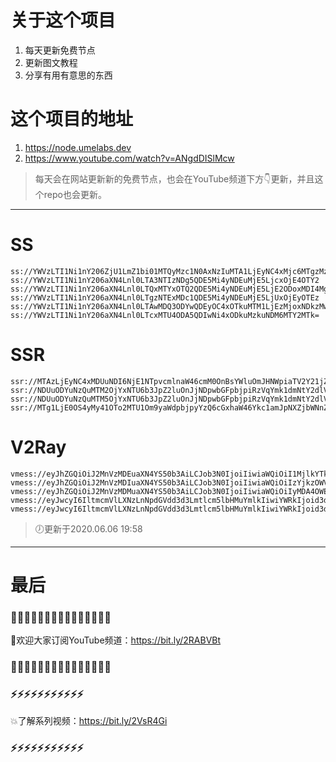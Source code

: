 # 关于这个项目
1. 每天更新免费节点
2. 更新图文教程
3. 分享有用有意思的东西

# 这个项目的地址
1. https://node.umelabs.dev
2. https://www.youtube.com/watch?v=ANgdDISlMcw

> 每天会在网站更新新的免费节点，也会在YouTube频道下方👇更新，并且这个repo也会更新。



---

# SS

```http
ss://YWVzLTI1Ni1nY206ZjU1LmZ1bi01MTQyMzc1N0AxNzIuMTA1LjEyNC4xMjc6MTgzMzk=
ss://YWVzLTI1Ni1nY206aXN4Lnl0LTA3NTIzNDg5QDE5Mi4yNDEuMjE5LjcxOjE4OTY2
ss://YWVzLTI1Ni1nY206aXN4Lnl0LTQxMTYxOTQ2QDE5Mi4yNDEuMjE5LjE2ODoxMDI4Mg==
ss://YWVzLTI1Ni1nY206aXN4Lnl0LTgzNTExMDc1QDE5Mi4yNDEuMjE5LjUxOjEyOTEz
ss://YWVzLTI1Ni1nY206aXN4Lnl0LTAwMDQ3ODYwQDEyOC4xOTkuMTM1LjEzMjoxNDkzMw==
ss://YWVzLTI1Ni1nY206aXN4Lnl0LTcxMTU4ODA5QDIwNi4xODkuMzkuNDM6MTY2MTk=
```

# SSR

```http
ssr://MTAzLjEyNC4xMDUuNDI6NjE1NTpvcmlnaW46cmM0OnBsYWluOmJHNWpiaTV2Y21jZ2VUVnEvP29iZnNwYXJhbT0mcmVtYXJrcz01clNiNXAySjU1LTJSUSZncm91cD1URzVqYmk1dmNtYw
ssr://NDUuODYuNzQuMTM2OjYxNTU6b3JpZ2luOnJjNDpwbGFpbjpiRzVqYmk1dmNtY2dlVFZxLz9vYmZzcGFyYW09JnJlbWFya3M9NXJTYjVwMko1NS0yUmcmZ3JvdXA9VEc1amJpNXZjbWM
ssr://NDUuODYuNzQuMTM5OjYxNTU6b3JpZ2luOnJjNDpwbGFpbjpiRzVqYmk1dmNtY2dlVFZxLz9vYmZzcGFyYW09JnJlbWFya3M9NXJTYjVwMko1NS0yUncmZ3JvdXA9VEc1amJpNXZjbWM
ssr://MTg1LjE0OS4yMy41OTo2MTU1Om9yaWdpbjpyYzQ6cGxhaW46Ykc1amJpNXZjbWNnZVRWcS8_b2Jmc3BhcmFtPSZyZW1hcmtzPTVyU2I1cDJKNTUtMlNBJmdyb3VwPVRHNWpiaTV2Y21j
```

# V2Ray

```http
vmess://eyJhZGQiOiJ2MnVzMDEuaXN4YS50b3AiLCJob3N0IjoiIiwiaWQiOiI1MjlkYTk2MC1kNGUyLTQ3YmMtOGNjMS00YzhjYzI4ZjE4ZWYiLCJuZXQiOiJ3cyIsInBhdGgiOiJcL3JheSIsInBvcnQiOiI0NDMiLCJwcyI6ImlzeC55dC0wMSIsInRscyI6InRscyIsInYiOjIsImFpZCI6MCwidHlwZSI6Im5vbmUifQo=
vmess://eyJhZGQiOiJ2MnVzMDIuaXN4YS50b3AiLCJob3N0IjoiIiwiaWQiOiIzYjkzOWVmMC1iYjEzLTRjNmUtYWZhMy0xY2UyOTYzMWE4Y2YiLCJuZXQiOiJ3cyIsInBhdGgiOiJcL3JheSIsInBvcnQiOiI0NDMiLCJwcyI6ImlzeC55dC0wMiIsInRscyI6InRscyIsInYiOjIsImFpZCI6MCwidHlwZSI6Im5vbmUifQo=
vmess://eyJhZGQiOiJ2MnVzMDMuaXN4YS50b3AiLCJob3N0IjoiIiwiaWQiOiIyMDA4OWE5Mi1mMTgwLTRhNjMtOTU5OS02ODQ1MjQ0MmZhZDMiLCJuZXQiOiJ3cyIsInBhdGgiOiJcL3JheSIsInBvcnQiOiI0NDMiLCJwcyI6ImlzeC55dC0wMyIsInRscyI6InRscyIsInYiOjIsImFpZCI6MCwidHlwZSI6Im5vbmUifQo=
vmess://eyJwcyI6IltmcmVlLXNzLnNpdGVdd3d3Lmtlcm5lbHMuYmlkIiwiYWRkIjoid3d3Lmtlcm5lbHMuYmlkIiwicG9ydCI6IjQ0MyIsImlkIjoiMmIzZjc3MWItODI2Zi05Y2JjLTY2YjQtN2IwZWVjODE0YzVhIiwiYWlkIjoiMCIsIm5ldCI6IndzIiwidHlwZSI6Im5vbmUiLCJob3N0IjoiL3dzIiwidGxzIjoidGxzIn0=
vmess://eyJwcyI6IltmcmVlLXNzLnNpdGVdd3d3Lmtlcm5lbHMuYmlkIiwiYWRkIjoid3d3Lmtlcm5lbHMuYmlkIiwicG9ydCI6IjgwIiwiaWQiOiI5MDc4YzBjNC03MWU1LWQ4NjgtZmIzZS1jMGZkYjY0YjdhNjEiLCJhaWQiOiIwIiwibmV0Ijoid3MiLCJ0eXBlIjoibm9uZSIsImhvc3QiOiIvd3MiLCJ0bHMiOiJub25lIn0=
```



> 🕖更新于2020.06.06 19:58

---

# 最后
### 🌸🌸🌸🌸🌸🌸🌸🌸🌸🌸🌸🌸🌸🌸🌸

👏欢迎大家订阅YouTube频道：https://bit.ly/2RABVBt

### 🌸🌸🌸🌸🌸🌸🌸🌸🌸🌸🌸🌸🌸🌸🌸



### ⚡️⚡️⚡️⚡️⚡️⚡️⚡️⚡️⚡️⚡️⚡️

💥了解系列视频：https://bit.ly/2VsR4Gi

### ⚡️⚡️⚡️⚡️⚡️⚡️⚡️⚡️⚡️⚡️⚡️